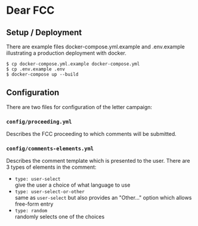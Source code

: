 # Dear FCC

## Setup / Deployment

There are example files docker-compose.yml.example and .env.example illustrating a production deployment with docker.

    $ cp docker-compose.yml.example docker-compose.yml
    $ cp .env.example .env  
    $ docker-compose up --build

## Configuration

There are two files for configuration of the letter campaign:

### `config/proceeding.yml`
Describes the FCC proceeding to which comments will be submitted.

### `config/comments-elements.yml`
Describes the comment template which is presented to the user. There are 3 types of elements in the comment:

   * `type: user-select`  
      give the user a choice of what language to use
   * `type: user-select-or-other`  
      same as `user-select` but also provides an "Other..." option which allows free-form entry
   * `type: random`  
      randomly selects one of the choices
